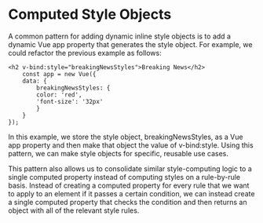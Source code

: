 # Computed Style Objects

A common pattern for adding dynamic inline style objects is to add a dynamic Vue app property that generates the style object. For example, we could refactor the previous example as follows:

    <h2 v-bind:style="breakingNewsStyles">Breaking News</h2>
        const app = new Vue({
        data: {
            breakingNewsStyles: {
            color: 'red',
            'font-size': '32px'
            }
        }
    });

In this example, we store the style object, breakingNewsStyles, as a Vue app property and then make that object the value of v-bind:style. Using this pattern, we can make style objects for specific, reusable use cases.

This pattern also allows us to consolidate similar style-computing logic to a single computed property instead of computing styles on a rule-by-rule basis. Instead of creating a computed property for every rule that we want to apply to an element if it passes a certain condition, we can instead create a single computed property that checks the condition and then returns an object with all of the relevant style rules.
